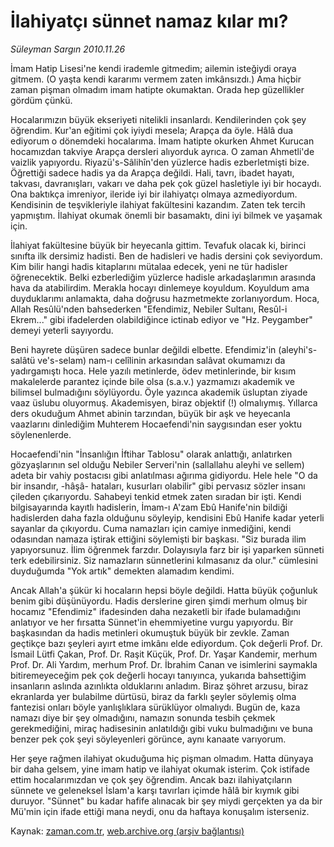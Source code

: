 # İlahiyatçı sünnet namaz kılar mı?

*Süleyman Sargın 2010.11.26*

<td class="news-spot">
<p>İmam Hatip Lisesi'ne kendi irademle gitmedim; ailemin isteğiydi oraya gitmem. (O yaşta kendi kararımı vermem zaten imkânsızdı.) Ama hiçbir zaman pişman olmadım imam hatipte okumaktan. Orada hep güzellikler gördüm çünkü.</p>
<p><p>Hocalarımızın büyük ekseriyeti nitelikli insanlardı. Kendilerinden çok şey öğrendim. Kur'an eğitimi çok iyiydi mesela; Arapça da öyle. Hâlâ dua ediyorum o dönemdeki hocalarıma. İmam hatipte okurken Ahmet Kurucan hocamızdan takviye Arapça dersleri alıyorduk ayrıca. O zaman Ahmetli'de vaizlik yapıyordu. Riyazü's-Sâlihîn'den yüzlerce hadis ezberletmişti bize. Öğrettiği sadece hadis ya da Arapça değildi. Hali, tavrı, ibadet hayatı, takvası, davranışları, vakarı ve daha pek çok güzel hasletiyle iyi bir hocaydı. Ona baktıkça imreniyor, ileride iyi bir ilahiyatçı olmaya azmediyordum. Kendisinin de teşvikleriyle ilahiyat fakültesini kazandım. Zaten tek tercih yapmıştım. İlahiyat okumak önemli bir basamaktı, dini iyi bilmek ve yaşamak için.
<p>İlahiyat fakültesine büyük bir heyecanla gittim. Tevafuk olacak ki, birinci sınıfta ilk dersimiz hadisti. Ben de hadisleri ve hadis dersini çok seviyordum. Kim bilir hangi hadis kitaplarını mütalaa edecek, yeni ne tür hadisler öğrenecektik. Belki ezberlediğim yüzlerce hadisle arkadaşlarımın arasında hava da atabilirdim. Merakla hocayı dinlemeye koyuldum. Koyuldum ama duyduklarımı anlamakta, daha doğrusu hazmetmekte zorlanıyordum. Hoca, Allah Resûlü'nden bahsederken "Efendimiz, Nebiler Sultanı, Resûl-i Ekrem..." gibi ifadelerden olabildiğince ictinab ediyor ve "Hz. Peygamber" demeyi yeterli sayıyordu.
<p>Beni hayrete düşüren sadece bunlar değildi elbette. Efendimiz'in (aleyhi's-salâtü ve's-selam) nam-ı celîlinin arkasından salâvat okumamızı da yadırgamıştı hoca. Hele yazılı metinlerde, ödev metinlerinde, bir kısım makalelerde parantez içinde bile olsa (s.a.v.) yazmamızı akademik ve bilimsel bulmadığını söylüyordu. Öyle yazınca akademik üsluptan ziyade vaaz üslubu oluyormuş. Akademisyen, biraz objektif (!) olmalıymış. Yıllarca ders okuduğum Ahmet abinin tarzından, büyük bir aşk ve heyecanla vaazlarını dinlediğim Muhterem Hocaefendi'nin saygısından eser yoktu söylenenlerde.
<p>Hocaefendi'nin "İnsanlığın İftihar Tablosu" olarak anlattığı, anlatırken gözyaşlarının sel olduğu Nebiler Serveri'nin (sallallahu aleyhi ve sellem) adeta bir vahiy postacısı gibi anlatılması ağırıma gidiyordu. Hele hele "O da bir insandır, -hâşâ- hataları, kusurları olabilir" gibi pervasız sözler insanı çileden çıkarıyordu. Sahabeyi tenkid etmek zaten sıradan bir işti. Kendi bilgisayarında kayıtlı hadislerin, İmam-ı A'zam Ebû Hanife'nin bildiği hadislerden daha fazla olduğunu söyleyip, kendisini Ebû Hanife kadar yeterli sayanlar da çıkıyordu. Cuma namazları için camiye inmediğini, kendi odasından namaza iştirak ettiğini söylemişti bir başkası. "Siz burada ilim yapıyorsunuz. İlim öğrenmek farzdır. Dolayısıyla farz bir işi yaparken sünneti terk edebilirsiniz. Siz namazların sünnetlerini kılmasanız da olur." cümlesini duyduğumda "Yok artık" demekten alamadım kendimi.
<p>Ancak Allah'a şükür ki hocaların hepsi böyle değildi. Hatta büyük çoğunluk benim gibi düşünüyordu. Hadis derslerine giren şimdi merhum olmuş bir hocamız "Efendimiz" ifadesinden daha nezaketli bir ifade bulamadığını anlatıyor ve her fırsatta Sünnet'in ehemmiyetine vurgu yapıyordu. Bir başkasından da hadis metinleri okumuştuk büyük bir zevkle. Zaman geçtikçe bazı şeyleri ayırt etme imkânı elde ediyordum. Çok değerli Prof. Dr. İsmail Lütfi Çakan, Prof. Dr. Raşit Küçük, Prof. Dr. Yaşar Kandemir, merhum Prof. Dr. Ali Yardım, merhum Prof. Dr. İbrahim Canan ve isimlerini saymakla bitiremeyeceğim pek çok değerli hocayı tanıyınca, yukarıda bahsettiğim insanların aslında azınlıkta olduklarını anladım. Biraz şöhret arzusu, biraz ekranlarda yer bulabilme dürtüsü, biraz da farklı şeyler söylemiş olma fantezisi onları böyle yanlışlıklara sürüklüyor olmalıydı. Bugün de, kaza namazı diye bir şey olmadığını, namazın sonunda tesbih çekmek gerekmediğini, miraç hadisesinin anlatıldığı gibi vuku bulmadığını ve buna benzer pek çok şeyi söyleyenleri görünce, aynı kanaate varıyorum. 
<p>Her şeye rağmen ilahiyat okuduğuma hiç pişman olmadım. Hatta dünyaya bir daha gelsem, yine imam hatip ve ilahiyat okumak isterim. Çok istifade ettim hocalarımızdan ve çok şey öğrendim. Ancak bazı ilahiyatçıların sünnete ve geleneksel İslam'a karşı tavırları içimde hâlâ bir kıymık gibi duruyor. "Sünnet" bu kadar hafife alınacak bir şey miydi gerçekten ya da bir Mü'min için ifade ettiği mana neydi, onu da haftaya konuşalım isterseniz. </p>
<a href="http://web.archive.org/web/20101130192507/mailto:s.sargin@zaman.com.tr">
</a></p></p></p></p></p></p></td>

Kaynak: [zaman.com.tr](http://zaman.com.tr/yazar.do?yazino=1056799), [web.archive.org (arşiv bağlantısı)](http://web.archive.org/web/20101130192507/http://zaman.com.tr/yazar.do?yazino=1056799)
